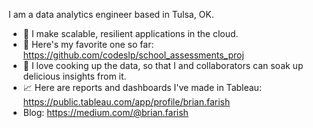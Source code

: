 I am a data analytics engineer based in Tulsa, OK.

- 💪 I make scalable, resilient applications in the cloud. 
- 💌 Here's my favorite one so far: https://github.com/codeslp/school_assessments_proj
- 🍲 I love cooking up the data, so that I and collaborators can soak up delicious insights from it.
- 📈 Here are reports and dashboards I've made in Tableau:  https://public.tableau.com/app/profile/brian.farish
- Blog:  https://medium.com/@brian.farish
